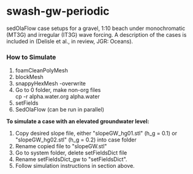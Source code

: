 # swash-gw-periodic

sedOlaFlow case setups for a gravel, 1:10 beach under monochromatic (MT3G) and irregular (IT3G) wave forcing. A description of the cases is included in (Delisle et al., in review, JGR: Oceans). 

### How to Simulate ###
1. foamCleanPolyMesh  
2. blockMesh  
3. snappyHexMesh -overwrite  
4. Go to 0 folder, make non-org files  
 cp -r alpha.water.org alpha.water    
5. setFields  
6. SedOlaFlow (can be run in parallel)

**To simulate a case with an elevated groundwater level:** 
1. Copy desired slope file, either "slopeGW_hg01.stl" (h_g = 0.1) or "slopeGW_hg02.stl" (h_g = 0.2) into case folder 
2. Rename copied file to "slopeGW.stl"
3. Go to system folder, delete setFieldsDict file 
4. Rename setFieldsDict_gw to "setFieldsDict".
5. Follow simulation instructions in section above. 
